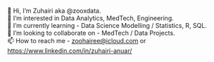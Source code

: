 👋    Hi, I’m Zuhairi aka @zooxdata.   
👀    I’m interested in Data Analytics, MedTech, Engineering.  
🌱    I’m currently learning - Data Science Modelling / Statistics, R, SQL.  
💞️    I’m looking to collaborate on - MedTech / Data Projects.  
📫    How to reach me - zoohairee@icloud.com or https://www.linkedin.com/in/zuhairi-anuar/ 

<!---
zooxdata/zooxdata is a ✨ special ✨ repository because its `README.md` (this file) appears on your GitHub profile.
You can click the Preview link to take a look at your changes.
--->
